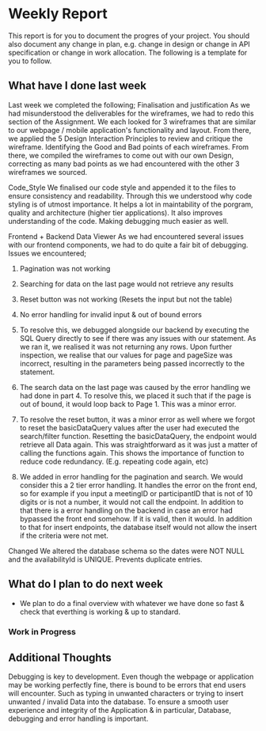# Weekly Report

This report is for you to document the progres of your project. You should also document any change in plan, e.g. change in design or change in API specification or change in work allocation. The following is a template for you to follow.

## What have I done last week

Last week we completed the following;
Finalisation and justification
As we had misunderstood the deliverables for the wireframes, we had to redo this section of the Assignment. We each looked for 3 wireframes that are similar to our webpage / mobile application's functionality and layout. From there, we applied the 5 Design Interaction Principles to review and critique the wireframe. Identifying the Good and Bad points of each wireframes. From there, we compiled the wireframes to come out with our own Design, correcting as many bad points as we had encountered with the other 3 wireframes we sourced.

Code_Style 
We finalised our code style and appended it to the files to ensure consistency and readability. Through this we understood why code styling is of utmost importance. It helps a lot in maintability of the porgram, quality and architecture (higher tier applications). It also improves understanding of the code. Making debugging much easier as well.

Frontend + Backend Data Viewer
As we had encountered several issues with our frontend components, we had to do quite a fair bit of debugging. Issues we encountered;
1. Pagination was not working
2. Searching for data on the last page would not retrieve any results
3. Reset button was not working (Resets the input but not the table)
4.  No error handling for invalid input & out of bound errors

1. To resolve this, we debugged alongside our backend by executing the SQL Query directly to see if there was any issues with our statement. As we ran it, we realised it was not returning any rows. Upon further inspection, we realise that our values for page and pageSize was incorrect, resulting in the parameters being passed incorrectly to the statement.

2. The search data on the last page was caused by the error handling we had done in part 4. To resolve this, we placed it such that if the page is out of bound, it would loop back to Page 1. This was a minor error.

3. To resolve the reset button, it was a minor error as well where we forgot to reset the basicDataQuery values after the user had executed the search/filter function. Resetting the basicDataQuery, the endpoint would retrieve all Data again. This was straightforward as it was just a matter of calling the functions again. This shows the importance of function to reduce code redundancy. (E.g. repeating code again, etc)

4. We added in error handling for the pagination and search. We would consider this a 2 tier error handling. It handles the error on the front end, so for example if you input a meetingID or participantID that is not of 10 digits or is not a number, it would not call the endpoint. In addition to that there is a error handling on the backend in case an error had bypassed the front end somehow. If it is valid, then it would. In addition to that for insert endpoints, the database itself would not allow the insert if the criteria were not met.

Changed
We altered the database schema so the dates were NOT NULL and the availabilityId is UNIQUE. Prevents duplicate entries.


## What do I plan to do next week
- We plan to do a final overview with whatever we have done so fast & check that everthing is working & up to standard. 
### Work in Progress

## Additional Thoughts
Debugging is key to development. Even though the webpage or application may be working perfectly fine, there is bound to be errors that end users will encounter. Such as typing in unwanted characters or trying to insert unwanted / invalid Data into the database. To ensure a smooth user experience and integrity of the Application & in particular, Database, debugging and error handling is important.
